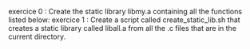 exercice 0 : Create the static library libmy.a containing all the functions listed below:
exercice 1 : Create a script called create_static_lib.sh that creates a static library called liball.a from all the .c files that are in the current directory.
